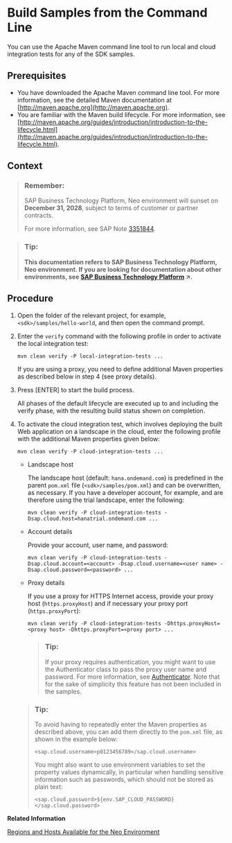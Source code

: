 <!-- loioad423da413994430bfd9564633f7bc52 -->

# Build Samples from the Command Line

You can use the Apache Maven command line tool to run local and cloud integration tests for any of the SDK samples.



## Prerequisites

-   You have downloaded the Apache Maven command line tool. For more information, see the detailed Maven documentation at [http://maven.apache.org](http://maven.apache.org).
-   You are familiar with the Maven build lifecycle. For more information, see [http://maven.apache.org/guides/introduction/introduction-to-the-lifecycle.html](http://maven.apache.org/guides/introduction/introduction-to-the-lifecycle.html).



## Context

> ### Remember:  
> SAP Business Technology Platform, Neo environment will sunset on **December 31, 2028**, subject to terms of customer or partner contracts.
> 
> For more information, see SAP Note [3351844](https://me.sap.com/notes/3351844).

> ### Tip:  
> **This documentation refers to SAP Business Technology Platform, Neo environment. If you are looking for documentation about other environments, see [SAP Business Technology Platform](https://help.sap.com/viewer/65de2977205c403bbc107264b8eccf4b/Cloud/en-US/6a2c1ab5a31b4ed9a2ce17a5329e1dd8.html "SAP Business Technology Platform (SAP BTP) is an integrated offering comprised of the following technology portfolios: application development; process automation; integration; data, analytics, and enterprise planning; artificial intelligence. The platform offers users the ability to turn data into business value, compose end-to-end business processes, connect entire IT landscapes, and personalize, build and extend SAP applications. This reduces the overall total cost of ownership maintaining SAP landscapes and third-party software across end-to-end business processes.") :arrow_upper_right:.**



## Procedure

1.  Open the folder of the relevant project, for example, `<sdk>/samples/hello-world`, and then open the command prompt.

2.  Enter the `verify` command with the following profile in order to activate the local integration test:

    ```
    mvn clean verify -P local-integration-tests ...
    ```

    If you are using a proxy, you need to define additional Maven properties as described below in step 4 \(see proxy details\).

3.  Press [ENTER\] to start the build process.

    All phases of the default lifecycle are executed up to and including the verify phase, with the resulting build status shown on completion.

4.  To activate the cloud integration test, which involves deploying the built Web application on a landscape in the cloud, enter the following profile with the additional Maven properties given below:

    ```
    mvn clean verify -P cloud-integration-tests ...
    ```

    -   Landscape host

        The landscape host \(default: `hana.ondemand.com`\) is predefined in the parent `pom.xml` file \(`<sdk>/samples/pom.xml`\) and can be overwritten, as necessary. If you have a developer account, for example, and are therefore using the trial landscape, enter the following:

        ```
        mvn clean verify -P cloud-integration-tests -Dsap.cloud.host=hanatrial.ondemand.com ...
        ```

    -   Account details

        Provide your account, user name, and password:

        ```
        mvn clean verify -P cloud-integration-tests -Dsap.cloud.account=<account> -Dsap.cloud.username=<user name> -Dsap.cloud.password=<password> ...
        ```

    -   Proxy details

        If you use a proxy for HTTPS Internet access, provide your proxy host \(`https.proxyHost`\) and if necessary your proxy port \(`https.proxyPort`\):

        ```
        mvn clean verify -P cloud-integration-tests -Dhttps.proxyHost=<proxy host> -Dhttps.proxyPort=<proxy port> ...
        ```

        > ### Tip:  
        > If your proxy requires authentication, you might want to use the Authenticator class to pass the proxy user name and password. For more information, see [Authenticator](http://docs.oracle.com/javase/7/docs/api/java/net/Authenticator.html). Note that for the sake of simplicity this feature has not been included in the samples.


    > ### Tip:  
    > To avoid having to repeatedly enter the Maven properties as described above, you can add them directly to the `pom.xml` file, as shown in the example below:
    > 
    > ```
    > <sap.cloud.username>p0123456789</sap.cloud.username>
    > ```
    > 
    > You might also want to use environment variables to set the property values dynamically, in particular when handling sensitive information such as passwords, which should not be stored as plain text:
    > 
    > ```
    > <sap.cloud.password>${env.SAP_CLOUD_PASSWORD}</sap.cloud.password>
    > ```


**Related Information**  


[Regions and Hosts Available for the Neo Environment](../10-concepts-neo/regions-and-hosts-available-for-the-neo-environment-d722f7c.md "Each region represents a geographical location (for example, Europe, US East) where applications, data, or services are hosted.")

